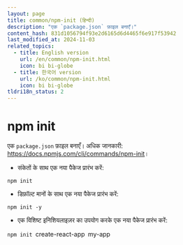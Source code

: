 ```yaml
---
layout: page
title: common/npm-init (हिन्दी)
description: "एक `package.json` फ़ाइल बनाएँ।"
content_hash: 831d1056794f93e2d6165d6d4465f6e917f53942
last_modified_at: 2024-11-03
related_topics:
  - title: English version
    url: /en/common/npm-init.html
    icon: bi bi-globe
  - title: 한국어 version
    url: /ko/common/npm-init.html
    icon: bi bi-globe
tldri18n_status: 2
---
```

# npm init

एक `package.json` फ़ाइल बनाएँ।
अधिक जानकारी: <https://docs.npmjs.com/cli/commands/npm-init>।

- संकेतों के साथ एक नया पैकेज प्रारंभ करें:

`npm init`

- डिफ़ॉल्ट मानों के साथ एक नया पैकेज प्रारंभ करें:

`npm init -y`

- एक विशिष्ट इनिशियलाइज़र का उपयोग करके एक नया पैकेज प्रारंभ करें:

`npm init `<span class="tldr-var badge badge-pill bg-dark-lm bg-white-dm text-white-lm text-dark-dm font-weight-bold">create-react-app</span>` `<span class="tldr-var badge badge-pill bg-dark-lm bg-white-dm text-white-lm text-dark-dm font-weight-bold">my-app</span>
